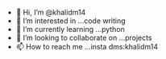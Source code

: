 - 👋 Hi, I’m @khalidm14
- 👀 I’m interested in ...code writing 
- 🌱 I’m currently learning ...python
- 💞️ I’m looking to collaborate on ...projects
- 📫 How to reach me ...insta dms:khalidm14

<!---
khalidm14/khalidm14 is a ✨ special ✨ repository because its `README.md` (this file) appears on your GitHub profile.
You can click the Preview link to take a look at your changes.
--->
